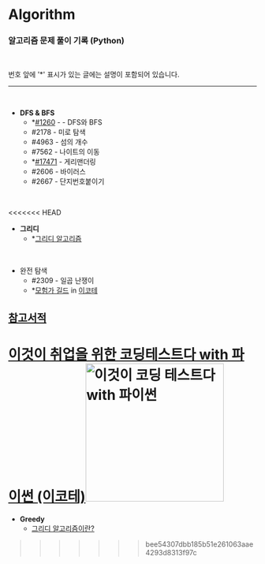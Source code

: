# Algorithm
### 알고리즘 문제 풀이 기록 (Python)

<br>

번호 앞에 '*' 표시가 있는 글에는 설명이 포함되어 있습니다.


---
<br>

- **DFS & BFS**
  - *[#1260](https://github.com/ERyukSa/Algorithm/blob/main/DFS&BFS/%231260%20-%20DFS%EC%99%80%20BFS.md) - - DFS와 BFS
  - #2178 - 미로 탐색
  - #4963 - 섬의 개수
  - #7562 - 나이트의 이동
  - *[#17471](https://github.com/ERyukSa/Algorithm/blob/main/DFS%26BFS/%2317471%20-%20%EA%B2%8C%EB%A6%AC%EB%A7%A8%EB%8D%94%EB%A7%81.md) - 게리맨더링
  - #2606 - 바이러스
  - #2667 - 단지번호붙이기  

<br>

<<<<<<< HEAD
- **그리디**
  - *[그리디 알고리즘](https://github.com/ERyukSa/Algorithm/blob/main/Greedy/Greedy.md)

<br>

- 완전 탐색
  - #2309 - 일곱 난쟁이
  - *[모험가 길드](./Greedy/모험가%20길드.md) in [이코테](./#참고서적) 


## [참고서적](#참고서적)

[이것이 취업을 위한 코딩테스트다 with 파이썬 **(이코테)**<img width="280" src="https://search.pstatic.net/common/?src=http%3A%2F%2Fblogfiles.naver.net%2FMjAyMTAxMTdfMjE4%2FMDAxNjEwODQ1Mzc2MTI5.J9I4C67bdsG9IUCz17AAiZQ-Ex3WVuRmqcP3ZE4t4qwg.llvkH6ZKQERHZ_iaPkcKaeTAos6ZxdW9JHVTsUHOV14g.PNG.cy2003k%2Fimage.png&type=sc960_832" alt="이것이 코딩 테스트다 with 파이썬" title="이것이 코딩 테스트다 with 파이썬">](https://book.naver.com/bookdb/book_detail.nhn?bid=16439154)
=======
- **Greedy**
  - [그리디 알고리즘이란?](https://github.com/ERyukSa/Algorithm/blob/main/Greedy/Greedy.md)
>>>>>>> bee54307dbb185b51e261063aae4293d8313f97c
